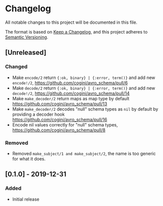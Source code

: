 # Changelog
All notable changes to this project will be documented in this file.

The format is based on [Keep a Changelog](https://keepachangelog.com/en/1.0.0/),
and this project adheres to [Semantic Versioning](https://semver.org/spec/v2.0.0.html).

## [Unreleased]

### Changed
- Make `encode/2` return `{:ok, binary} | {:error, term()}` and add new `encode!/2`,
  https://github.com/cogini/avro_schema/pull/6
- Make `decode/2` return `{:ok, binary} | {:error, term()}` and add new `decode!/2`,
  https://github.com/cogini/avro_schema/pull/14
- Make `make_decoder/2` return maps as map type by default
  https://github.com/cogini/avro_schema/pull/13
- Make `make_decoder/2` decodes "null" schema types as `nil` by default by
  providing a decoder hook
  https://github.com/cogini/avro_schema/pull/16
- Encode nil values correctly for "null" schema types,
  https://github.com/cogini/avro_schema/pull/8
### Removed
- Removed `make_subject/1 and make_subject/2`, the name is too generic for what it does.

## [0.1.0] - 2019-12-31
### Added
- Initial release
